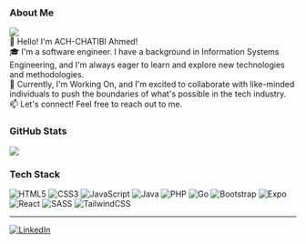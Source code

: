 ### About Me
[![](https://visitcount.itsvg.in/api?id=ASQUAREBIBLIO&icon=0&color=4)](https://visitcount.itsvg.in)
<br>👋 Hello! I'm ACH-CHATIBI Ahmed!<br>🎓 I'm a software engineer. I have a background in Information Systems Engineering, and I'm always eager to learn and explore new technologies and methodologies.<br>🌱 Currently, I'm Working On, and I'm excited to collaborate with like-minded individuals to push the boundaries of what's possible in the tech industry.<br>📫 Let's connect! Feel free to reach out to me.

### GitHub Stats
![](https://github-readme-stats.vercel.app/api?username=ASQUAREBIBLIO&theme=buefy&hide_border=false&include_all_commits=true&count_private=true)

### Tech Stack
![HTML5](https://img.shields.io/badge/html5-%23E34F26.svg?style=for-the-badge&logo=html5&logoColor=white) ![CSS3](https://img.shields.io/badge/css3-%231572B6.svg?style=for-the-badge&logo=css3&logoColor=white) ![JavaScript](https://img.shields.io/badge/javascript-%23323330.svg?style=for-the-badge&logo=javascript&logoColor=%23F7DF1E) ![Java](https://img.shields.io/badge/java-%23ED8B00.svg?style=for-the-badge&logo=openjdk&logoColor=white) ![PHP](https://img.shields.io/badge/php-%23777BB4.svg?style=for-the-badge&logo=php&logoColor=white) ![Go](https://img.shields.io/badge/go-%2300ADD8.svg?style=for-the-badge&logo=go&logoColor=white) ![Bootstrap](https://img.shields.io/badge/bootstrap-%238511FA.svg?style=for-the-badge&logo=bootstrap&logoColor=white) ![Expo](https://img.shields.io/badge/expo-1C1E24?style=for-the-badge&logo=expo&logoColor=#D04A37) ![React](https://img.shields.io/badge/react-%2320232a.svg?style=for-the-badge&logo=react&logoColor=%2361DAFB) ![SASS](https://img.shields.io/badge/SASS-hotpink.svg?style=for-the-badge&logo=SASS&logoColor=white) ![TailwindCSS](https://img.shields.io/badge/tailwindcss-%2338B2AC.svg?style=for-the-badge&logo=tailwind-css&logoColor=white) 

---
[![LinkedIn](https://img.shields.io/badge/LinkedIn-%230077B5.svg?logo=linkedin&logoColor=white)](https://linkedin.com/in/https://www.linkedin.com/in/ahmed-ach-chatibi/) 

<!-- Proudly created with GPRM ( https://gprm.itsvg.in ) -->
